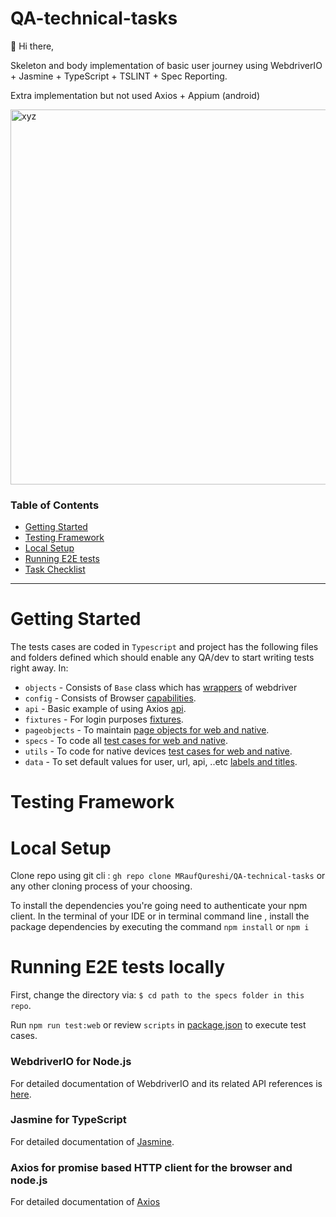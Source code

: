 # QA-technical-tasks

🤌 Hi there,

Skeleton and body implementation of basic user journey using WebdriverIO + Jasmine + TypeScript + TSLINT + Spec Reporting.

Extra implementation but not used Axios + Appium (android) 

<img width="600" alt="xyz" src="https://www.monkeyuser.com/assets/images/2022/248-unit-tests.png" class="center">

### Table of Contents

- [Getting Started](#getting-started)
- [Testing Framework](#testing-framework)
- [Local Setup](#local-setup)
- [Running E2E tests](#running-e2e-tests-locally)
- [Task Checklist](#What-might-be-required-for-Setting-up-Appium-and-Appium-Inspector)
---

# Getting Started

The tests cases are coded in `Typescript` and project has the following files and folders defined which should enable any QA/dev to start writing tests right away.
In:
- `objects` - Consists of `Base` class which has [wrappers](https://github.com/MRaufQureshi/QA-technical-tasks/tree/main/test/objects) of webdriver
- `config` - Consists of Browser [capabilities](https://github.com/MRaufQureshi/QA-technical-tasks/blob/main/test/src/_config/config.ts).
- `api` - Basic example of using Axios [api](https://github.com/MRaufQureshi/QA-technical-tasks/blob/main/test/src/api/example_Api.ts).
- `fixtures` - For login purposes [fixtures](https://github.com/MRaufQureshi/QA-technical-tasks/blob/main/test/src/fixtures/Fixture.ts).
- `pageobjects` - To maintain [page objects for web and native](https://github.com/MRaufQureshi/QA-technical-tasks/tree/main/test/src/pageobjects).
- `specs` - To code all [test cases for web and native](https://github.com/MRaufQureshi/QA-technical-tasks/tree/main/test/src/specs).
- `utils` - To code for native devices [test cases for web and native](https://github.com/MRaufQureshi/QA-technical-tasks/tree/main/test/src/utils).
- `data` - To set default values for user, url, api, ..etc [labels and titles](https://github.com/MRaufQureshi/QA-technical-tasks/blob/main/test/data.ts).

# Testing Framework

# Local Setup
Clone repo using git cli : `gh repo clone MRaufQureshi/QA-technical-tasks` or any other cloning process of your choosing.

To install the dependencies you're going need to authenticate your npm client.
In the terminal of your IDE or in terminal command line , install the package dependencies by executing the command `npm install` or `npm i`

# Running E2E tests locally
First, change the directory via: `$ cd path to the specs folder in this repo`.

Run `npm run test:web` or review `scripts` in [package.json](https://github.com/MRaufQureshi/QA-technical-tasks/blob/main/package.json) to execute test cases.

### WebdriverIO for Node.js
For detailed documentation of WebdriverIO and its related API references is [here](https://webdriver.io/docs/gettingstarted).
### Jasmine for TypeScript
For detailed documentation of [Jasmine](https://jasmine.github.io/).
### Axios for promise based HTTP client for the browser and node.js
For detailed documentation of [Axios](https://www.npmjs.com/package/axios)

